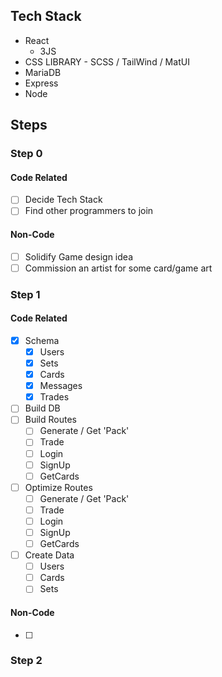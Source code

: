 ## Tech Stack
* React
  * 3JS
* CSS LIBRARY - SCSS / TailWind / MatUI
* MariaDB
* Express
* Node


## Steps

### Step 0
#### Code Related
- [ ] Decide Tech Stack
- [ ] Find other programmers to join

#### Non-Code
- [ ] Solidify Game design idea
- [ ] Commission an artist for some card/game art

### Step 1
#### Code Related
- [x] Schema
  - [x] Users
  - [x] Sets
  - [x] Cards
  - [x] Messages
  - [x] Trades
- [ ] Build DB
- [ ] Build Routes
  - [ ] Generate / Get 'Pack'
  - [ ] Trade
  - [ ] Login
  - [ ] SignUp
  - [ ] GetCards
- [ ] Optimize Routes
  - [ ] Generate / Get 'Pack'
  - [ ] Trade
  - [ ] Login
  - [ ] SignUp
  - [ ] GetCards
- [ ] Create Data
  - [ ] Users
  - [ ] Cards
  - [ ] Sets

#### Non-Code
- [ ] 

### Step 2
